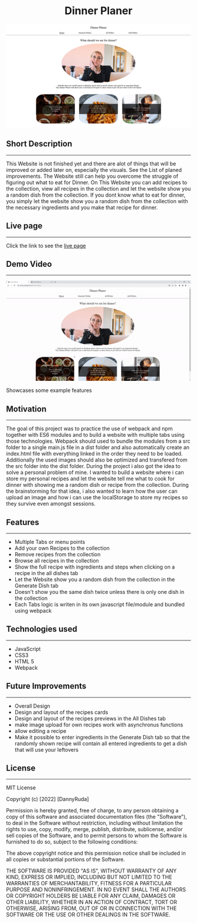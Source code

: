 <h1 align="center">Dinner Planer</h1>

![Showcase](./src/readmeSources/homescreen.png)

## Short Description
----
This Website is not finished yet and there are alot of things that will be improved or added later on, especially the visuals. See the List of planed improvements. The Website still can help you overcome the struggle of figuring out what to eat for Dinner. On This Website you can add recipes to the collection, view all recipes in the collection and let the website show you a random dish from the collection. If you dont know what to eat for dinner, you simply let the website show you a random dish from the collection with the necessary ingredients and you make that recipe for dinner.

## Live page
---
Click the link to see the [live page](https://dannyruda.github.io/Dinner-Planer/)

## Demo Video
---
![Showcase GIF](./src/readmeSources/demo-gif.gif)

Showcases some example features

## Motivation
---
The goal of this project was to practice the use of webpack and npm together with ES6 modules and to build a website with multiple tabs using those technologies. Webpack should used to bundle the modules from a src folder to a single main.js file in a dist folder and also automatically create an index.html file with everything linked in the order they need to be loaded. Additionally the used images should also be optimized and transfered from the src folder into the dist folder. During the project i also got the idea to solve a personal problem of mine. I wanted to build a website where i can store my personal recipes and let the website tell me what to cook for dinner with showing me a random dish or recipe from the collection. During the brainstorming for that idea, i also wanted to learn how the user can upload an image and how i can use the localStorage to store my recipes so they survive even amongst sessions.

## Features
---
- Multiple Tabs or menu points
- Add your own Recipes to the collection
- Remove recipes from the collection
- Browse all recipes in the collection
- Show the full recipe with ingredients and steps when clicking on a recipe in the all dishes tab
- Let the Website show you a random dish from the collection in the Generate Dish tab
- Doesn't show you the same dish twice unless there is only one dish in the collection
- Each Tabs logic is writen in its own javascript file/module and bundled using webpack


## Technologies used
---
- JavaScript
- CSS3
- HTML 5
- Webpack

## Future Improvements
---
- Overall Design
- Design and layout of the recipes cards
- Design and layout of the recipes previews in the All Dishes tab
- make image upload for own recipes work with asynchronus functions
- allow editing a recipe 
- Make it possible to enter ingredients in the Generate Dish tab so that the randomly shown recipe will contain all entered ingredients to get a dish that will use your leftovers

## License
---
MIT License

Copyright (c) [2022] [DannyRuda]

Permission is hereby granted, free of charge, to any person obtaining a copy
of this software and associated documentation files (the "Software"), to deal
in the Software without restriction, including without limitation the rights
to use, copy, modify, merge, publish, distribute, sublicense, and/or sell
copies of the Software, and to permit persons to whom the Software is
furnished to do so, subject to the following conditions:

The above copyright notice and this permission notice shall be included in all
copies or substantial portions of the Software.

THE SOFTWARE IS PROVIDED "AS IS", WITHOUT WARRANTY OF ANY KIND, EXPRESS OR
IMPLIED, INCLUDING BUT NOT LIMITED TO THE WARRANTIES OF MERCHANTABILITY,
FITNESS FOR A PARTICULAR PURPOSE AND NONINFRINGEMENT. IN NO EVENT SHALL THE
AUTHORS OR COPYRIGHT HOLDERS BE LIABLE FOR ANY CLAIM, DAMAGES OR OTHER
LIABILITY, WHETHER IN AN ACTION OF CONTRACT, TORT OR OTHERWISE, ARISING FROM,
OUT OF OR IN CONNECTION WITH THE SOFTWARE OR THE USE OR OTHER DEALINGS IN THE
SOFTWARE.